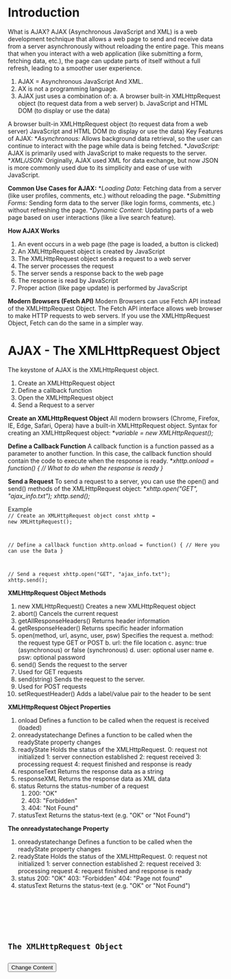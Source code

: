 # Introduction
What is AJAX?
AJAX (Asynchronous JavaScript and XML) is a web development technique that allows a web page to send and receive data from a server asynchronously without reloading the entire page. This means that when you interact with a web application (like submitting a form, fetching data, etc.), the page can update parts of itself without a full refresh, leading to a smoother user experience.
1. AJAX = Asynchronous JavaScript And XML.
2. AX is not a programming language.
3. AJAX just uses a combination of:
   a. A browser built-in XMLHttpRequest object (to request data from a web server)
   b. JavaScript and HTML DOM (to display or use the data)

A browser built-in XMLHttpRequest object (to request data from a web server)
JavaScript and HTML DOM (to display or use the data)
Key Features of AJAX:
**Asynchronous:* Allows background data retrieval, so the user can continue to interact with the page while data is being fetched.
**JavaScript:* AJAX is primarily used with JavaScript to make requests to the server.
**XML/JSON:* Originally, AJAX used XML for data exchange, but now JSON is more commonly used due to its simplicity and ease of use with JavaScript.

**Common Use Cases for AJAX:**
**Loading Data:* Fetching data from a server (like user profiles, comments, etc.) without reloading the page.
**Submitting Forms:* Sending form data to the server (like login forms, comments, etc.) without refreshing the page.
**Dynamic Content:* Updating parts of a web page based on user interactions (like a live search feature).

**How AJAX Works**
1. An event occurs in a web page (the page is loaded, a button is clicked)
2. An XMLHttpRequest object is created by JavaScript
3. The XMLHttpRequest object sends a request to a web server
4. The server processes the request
5. The server sends a response back to the web page
6. The response is read by JavaScript
7. Proper action (like page update) is performed by JavaScript

**Modern Browsers (Fetch API)**
Modern Browsers can use Fetch API instead of the XMLHttpRequest Object.
The Fetch API interface allows web browser to make HTTP requests to web servers.
If you use the XMLHttpRequest Object, Fetch can do the same in a simpler way.

# AJAX - The XMLHttpRequest Object
The keystone of AJAX is the XMLHttpRequest object.
1. Create an XMLHttpRequest object
2. Define a callback function
3. Open the XMLHttpRequest object
4. Send a Request to a server

**Create an XMLHttpRequest Object**
All modern browsers (Chrome, Firefox, IE, Edge, Safari, Opera) have a built-in XMLHttpRequest object.
Syntax for creating an XMLHttpRequest object:
**variable = new XMLHttpRequest();*

**Define a Callback Function**
A callback function is a function passed as a parameter to another function.
In this case, the callback function should contain the code to execute when the response is ready.
**xhttp.onload = function() {
  // What to do when the response is ready
}*

**Send a Request**
To send a request to a server, you can use the open() and send() methods of the XMLHttpRequest object:
**xhttp.open("GET", "ajax_info.txt");
xhttp.send();*

Example<br />
<code>// Create an XMLHttpRequest object
const xhttp = new XMLHttpRequest();

// Define a callback function
xhttp.onload = function() {
  // Here you can use the Data
}

// Send a request
xhttp.open("GET", "ajax_info.txt");
xhttp.send();</code>

**XMLHttpRequest Object Methods**
1. new XMLHttpRequest()	Creates a new XMLHttpRequest object
2. abort()	Cancels the current request
3. getAllResponseHeaders()	Returns header information
4. getResponseHeader()	Returns specific header information
5. open(method, url, async, user, psw)	Specifies the request
      a. method: the request type GET or POST
      b. url: the file location
      c. async: true (asynchronous) or false (synchronous)
      d. user: optional user name
      e. psw: optional password
6. send()	Sends the request to the server
7. Used for GET requests
8. send(string)	Sends the request to the server.
9. Used for POST requests
0. setRequestHeader()	Adds a label/value pair to the header to be sent

**XMLHttpRequest Object Properties**
1. onload	Defines a function to be called when the request is received (loaded)
2. onreadystatechange	Defines a function to be called when the readyState property changes
3. readyState	Holds the status of the XMLHttpRequest.
      0: request not initialized
      1: server connection established
      2: request received
      3: processing request
      4: request finished and response is ready
4. responseText	Returns the response data as a string
5. responseXML	Returns the response data as XML data
6. status	Returns the status-number of a request
      1. 200: "OK"
      2. 403: "Forbidden"
      3. 404: "Not Found"
7. statusText	Returns the status-text (e.g. "OK" or "Not Found")

**The onreadystatechange Property**
1. onreadystatechange	Defines a function to be called when the readyState property changes
2. readyState	Holds the status of the XMLHttpRequest.
      0: request not initialized
      1: server connection established
      2: request received
      3: processing request
      4: request finished and response is ready
3. status	200: "OK"
          403: "Forbidden"
          404: "Page not found"
4. statusText	Returns the status-text (e.g. "OK" or "Not Found")
<code>
<!DOCTYPE html>
<html>
<body>

<div id="demo">
<h2>The XMLHttpRequest Object</h2>
<button type="button" onclick="loadDoc()">Change Content</button>
</div>

<script>
function loadDoc() {
  const xhttp = new XMLHttpRequest();
  xhttp.onreadystatechange = function() {
    if (this.readyState == 4 && this.status == 200) {
      document.getElementById("demo").innerHTML =
      this.responseText;
    }
  };
  xhttp.open("GET", "ajax_info.txt");
  xhttp.send();
}
</script>

</body>
</html>
</code>




